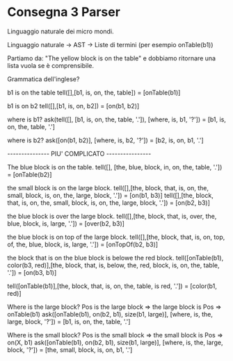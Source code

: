 # Consegna 3 Parser

 Linguaggio naturale dei micro mondi.

Linguaggio naturale -> AST -> Liste di termini (per esempio onTable(b1))

Partiamo da: "The yellow block is on the table" e dobbiamo ritornare una lista vuola se è comprensibile.

Grammatica dell'inglese?

b1 is on the table
tell([],[b1, is, on, the, table]) = [onTable(b1)]

b1 is on b2
tell([],[b1, is, on, b2]) = [on(b1, b2)]

where is b1?
ask(tell([], [b1, is, on, the, table, '.']), [where, is, b1, '?']) = [b1, is, on, the, table, '.']

where is b2?
ask([on(b1, b2)], [where, is, b2, '?']) = [b2, is, on, b1, '.']


--------------- PIU' COMPLICATO ----------------

The blue block is on the table.
tell([], [the, blue, block, in, on, the, table, '.']) = [onTable(b2)]

the small block is on the large block.
tell([],[the, block, that, is, on, the, small, block, is, on, the, large, block, '.']) = [on(b1, b3)]
tell([],[the, block, that, is, on, the, small, block, is, on, the, large, block, '.']) = [on(b2, b3)]

the blue block is over the large block.
tell([],[the, block, that, is, over, the, blue, block, is, large, '.']) = [over(b2, b3)]

the blue block is on top of the large block.
tell([],[the, block, that, is, on, top, of, the, blue, block, is, large, '.']) = [onTopOf(b2, b3)]

the block that is on the blue block is belowe the red block.
tell([onTable(b1), color(b3, red)],[the, block, that, is, below, the, red, block, is, on, the, table, '.']) = [on(b3, b1)]

tell([onTable(b1)],[the, block, that, is, on, the, table, is red, '.']) = [color(b1, red)]

Where is the large block?
Pos is the large block => the large block is Pos => onTable(b1)
ask([onTable(b1), on(b2, b1), size(b1, large)], [where, is, the, large, block, '?']) = 
        [b1, is, on, the, table, '.']

Where is the small block?
Pos is the small block => the small block is Pos => on(X, b1)
ask([onTable(b1), on(b2, b1), size(b1, large)], [where, is, the, large, block, '?']) = 
        [the, small, block, is, on, b1, '.']